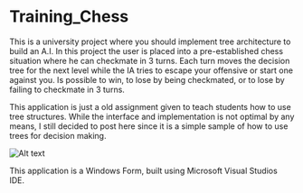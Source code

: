 # Training_Chess
This is a university project where you should implement tree architecture to build an A.I.
In this project the user is placed into a pre-established chess situation where he can checkmate in 3 turns.
Each turn moves the decision tree for the next level while the IA tries to escape your offensive or start one against you.
Is possible to win, to lose by being checkmated, or to lose by failing to checkmate in 3 turns.

This application is just a old assignment given to teach students how to use tree structures.
While the interface and implementation is not optimal by any means, I still
decided to post here since it is a simple sample of how to use trees for decision making.



![Alt text](https://i.imgur.com/I9xkBq1.png "A sample screenshot")

This application is a Windows Form, built using Microsoft Visual Studios IDE.
